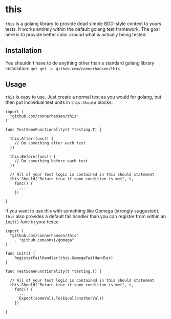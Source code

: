 # this
`this` is a golang library to provide dead simple BDD-style context to yours tests. It works entirely within the default golang test framework. The goal here is to provide better color around what is actually being tested.

## Installation
You shouldn't have to do anything other than a standard golang library installation:
`get get -u github.com/connerhansen/this`

## Usage
`this` is easy to use. Just create a normal test as you would for golang, but then put individual test units in `this.Should` blocks:

```golang
import (
  "github.com/connerhansen/this"
)

func TestSomeFunctionality(t *testing.T) {

  this.After(func() {
    // Do something after each test
  })

  this.Before(func() {
    // Do something before each test
  })

  // All of your test logic is contained in this should statement
  this.Should("Return true if some condition is met", t,
    func() {
      ...
    })

}
```

If you want to use this with something like Gomega (strongly suggested), `this` also provides a default fail handler than you can register from within an `init()` func in your tests:

```golang
import (
  "github.com/connerhansen/this"
	. "github.com/onsi/gomega"
)

func init() {
	RegisterFailHandler(this.GomegaFailHandler)
}

func TestSomeFunctionality(t *testing.T) {

  // All of your test logic is contained in this should statement
  this.Should("Return true if some condition is met", t,
    func() {
      ...
      Expect(someVal).To(Equal(anotherVal))
    })

}
```
